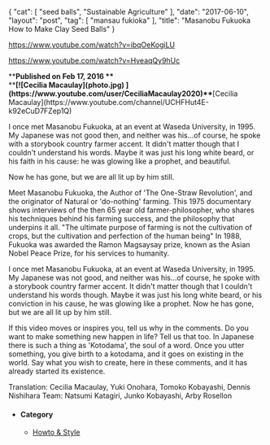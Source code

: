 {
   "cat": [
      "seed balls",
      "Sustainable Agriculture"
   ],
   "date": "2017-06-10",
   "layout": "post",
   "tag": [
      "mansau fukioka"
   ],
   "title": "Masanobu Fukuoka How to Make Clay Seed Balls"
}

https://www.youtube.com/watch?v=ibqOeKogiLU

https://www.youtube.com/watch?v=HveaqQy9hUc
<div id="watch-uploader-info">**<strong class="watch-time-text">Published on Feb 17, 2016 **</strong></div>
<div>**<strong class="watch-time-text"><span class="video-thumb  yt-thumb yt-thumb-48 g-hovercard" data-ytid="UCHFHut4E-k92eCuD7FZep1Q"><span class="yt-thumb-square"><span class="yt-thumb-clip">[![Cecilia Macaulay](photo.jpg) ](https://www.youtube.com/user/CeciliaMacaulay2020)</span></span></span>**</strong>[Cecilia Macaulay](https://www.youtube.com/channel/UCHFHut4E-k92eCuD7FZep1Q)</div>
<div id="watch-description-text" class="">

I once met Masanobu Fukuoka, at an event at Waseda University, in 1995.
My Japanese was not good then, and neither was his...of course, he spoke with a storybook country farmer accent.
It didn't matter though that I couldn't understand his words. Maybe it was just his long white beard, or his faith in his cause: he was glowing like a prophet, and beautiful.

Now he has gone, but we are all lit up by him still.

Meet Masanobu Fukuoka, the Author of 'The One-Straw Revolution', and the originator of Natural or 'do-nothing' farming.
This 1975 documentary shows interviews of the then 65 year old farmer-philosopher, who shares his techniques behind his farming success, and the philosophy that underpins it all.
"The ultimate purpose of farming is not the cultivation of crops, but the cultivation and perfection of the human being"
In 1988, Fukuoka was awarded the Ramon Magsaysay prize, known as the Asian Nobel Peace Prize, for his services to humanity.

I once met Masanobu Fukuoka, at an event at Waseda University, in 1995.
My Japanese was not good, and neither was his...of course, he spoke with a storybook country farmer accent.
It didn't matter though that I couldn't understand his words though. Maybe it was just his long white beard, or his conviction in his cause, he was glowing like a prophet.
Now he has gone, but we are all lit up by him still.

If this video moves or inspires you, tell us why in the comments. Do you want to make something new happen in life?
Tell us that too.
In Japanese there is such a thing as 'Kotodama', the soul of a word. Once you utter something, you give birth to a kotodama, and it goes on existing in the world.
Say what you wish to create, here in these comments, and it has already started its existence.

Translation: Cecilia Macaulay, Yuki Onohara, Tomoko Kobayashi, Dennis Nishihara
Team: Natsumi Katagiri, Junko Kobayashi, Arby Rosellon

</div>
<div id="watch-description-extras">

*   #### Category

    *   [Howto & Style](https://www.youtube.com/channel/UC1vGae2Q3oT5MkhhfW8lwjg)
</div>